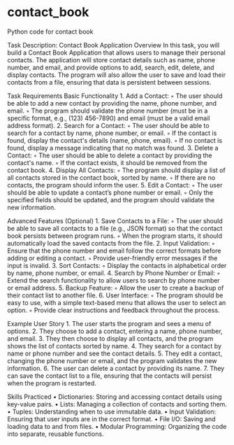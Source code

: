 # contact_book
Python code for contact book

Task Description: Contact Book Application
Overview
In this task, you will build a Contact Book Application that allows users to manage their personal contacts. The application will store contact details such as name, phone number, and email, and provide options to add, search, edit, delete, and display contacts. The program will also allow the user to save and load their contacts from a file, ensuring that data is persistent between sessions.

Task Requirements
Basic Functionality
    1. Add a Contact:
        ◦ The user should be able to add a new contact by providing the name, phone number, and email.
        ◦ The program should validate the phone number (must be in a specific format, e.g., (123) 456-7890) and email (must be a valid email address format).
    2. Search for a Contact:
        ◦ The user should be able to search for a contact by name, phone number, or email.
        ◦ If the contact is found, display the contact's details (name, phone, email).
        ◦ If no contact is found, display a message indicating that no match was found.
    3. Delete a Contact:
        ◦ The user should be able to delete a contact by providing the contact's name.
        ◦ If the contact exists, it should be removed from the contact book.
    4. Display All Contacts:
        ◦ The program should display a list of all contacts stored in the contact book, sorted by name.
        ◦ If there are no contacts, the program should inform the user.
    5. Edit a Contact:
        ◦ The user should be able to update a contact’s phone number or email.
        ◦ Only the specified fields should be updated, and the program should validate the new information.

Advanced Features (Optional)
    1. Save Contacts to a File:
        ◦ The user should be able to save all contacts to a file (e.g., JSON format) so that the contact book persists between program runs.
        ◦ When the program starts, it should automatically load the saved contacts from the file.
    2. Input Validation:
        ◦ Ensure that the phone number and email follow the correct formats before adding or editing a contact.
        ◦ Provide user-friendly error messages if the input is invalid.
    3. Sort Contacts:
        ◦ Display the contacts in alphabetical order by name, phone number, or email.
    4. Search by Phone Number or Email:
        ◦ Extend the search functionality to allow users to search by phone number or email address.
    5. Backup Feature:
        ◦ Allow the user to create a backup of their contact list to another file.
    6. User Interface:
        ◦ The program should be easy to use, with a simple text-based menu that allows the user to select an option.
        ◦ Provide clear instructions and feedback throughout the process.

Example User Story
    1. The user starts the program and sees a menu of options.
    2. They choose to add a contact, entering a name, phone number, and email.
    3. They then choose to display all contacts, and the program shows the list of contacts sorted by name.
    4. They search for a contact by name or phone number and see the contact details.
    5. They edit a contact, changing the phone number or email, and the program validates the new information.
    6. The user can delete a contact by providing its name.
    7. They can save the contact list to a file, ensuring that the contacts will persist when the program is restarted.

Skills Practiced
    • Dictionaries: Storing and accessing contact details using key-value pairs.
    • Lists: Managing a collection of contacts and sorting them.
    • Tuples: Understanding when to use immutable data.
    • Input Validation: Ensuring that user inputs are in the correct format.
    • File I/O: Saving and loading data to and from files.
    • Modular Programming: Organizing the code into separate, reusable functions.

